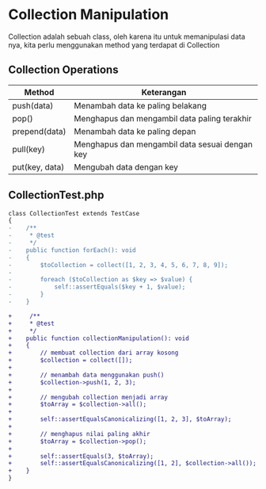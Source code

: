 # Collection Manipulation

Collection adalah sebuah class, oleh karena itu untuk memanipulasi data nya, kita perlu menggunakan method yang terdapat di Collection

## Collection Operations

| Method | Keterangan |
| --- | --- |
| push(data) | Menambah data ke paling belakang |
| pop() | Menghapus dan mengambil data paling terakhir |
| prepend(data) | Menambah data ke paling depan |
| pull(key) | Menghapus dan mengambil data sesuai dengan key |
| put(key, data) | Mengubah data dengan key |

## CollectionTest.php
```diff
class CollectionTest extends TestCase
{
-    /**
-     * @test
-     */
-    public function forEach(): void
-    {
-        $toCollection = collect([1, 2, 3, 4, 5, 6, 7, 8, 9]);
-        
-        foreach ($toCollection as $key => $value) {
-            self::assertEquals($key + 1, $value);
-        }
-    }

+     /**
+     * @test
+     */
+    public function collectionManipulation(): void
+    {
+        // membuat collection dari array kosong
+        $collection = collect([]);
+
+        // menambah data menggunakan push()
+        $collection->push(1, 2, 3);
+
+        // mengubah collection menjadi array
+        $toArray = $collection->all();
+
+        self::assertEqualsCanonicalizing([1, 2, 3], $toArray);
+
+        // menghapus nilai paling akhir
+        $toArray = $collection->pop();
+
+        self::assertEquals(3, $toArray);
+        self::assertEqualsCanonicalizing([1, 2], $collection->all());
+    }
}
```
